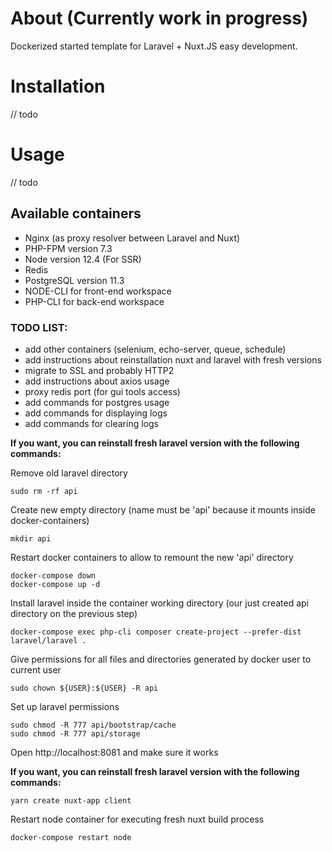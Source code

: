 # About (Currently work in progress)
Dockerized started template for Laravel + Nuxt.JS easy development.

# Installation
// todo

# Usage
// todo

## Available containers
* Nginx (as proxy resolver between Laravel and Nuxt)
* PHP-FPM version 7.3
* Node version 12.4 (For SSR)
* Redis
* PostgreSQL version 11.3
* NODE-CLI for front-end workspace
* PHP-CLI for back-end workspace

### TODO LIST:
- add other containers (selenium, echo-server, queue, schedule)
- add instructions about reinstallation nuxt and laravel with fresh versions
- migrate to SSL and probably HTTP2
- add instructions about axios usage
- proxy redis port (for gui tools access)
- add commands for postgres usage
- add commands for displaying logs
- add commands for clearing logs

**If you want, you can reinstall fresh laravel version with the following commands:**

Remove old laravel directory
```
sudo rm -rf api
```

Create new empty directory (name must be 'api' because it mounts inside docker-containers)
```
mkdir api
```

Restart docker containers to allow to remount the new 'api' directory
```
docker-compose down
docker-compose up -d
```

Install laravel inside the container working directory (our just created api directory on the previous step)
```
docker-compose exec php-cli composer create-project --prefer-dist laravel/laravel .
```

Give permissions for all files and directories generated by docker user to current user
```
sudo chown ${USER}:${USER} -R api
```

Set up laravel permissions
```
sudo chmod -R 777 api/bootstrap/cache
sudo chmod -R 777 api/storage
```

Open http://localhost:8081 and make sure it works

**If you want, you can reinstall fresh laravel version with the following commands:**

```
yarn create nuxt-app client
```

Restart node container for executing fresh nuxt build process
```
docker-compose restart node
```
